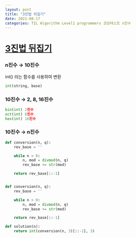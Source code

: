 ```yaml
---
layout: post
title: "3진법 뒤집기"
date: 2021-08-17
categories: TIL Algorithm Level1 programmers 코딩테스트 n진수
---
```


# [3진법 뒤집기](https://programmers.co.kr/learn/courses/30/lessons/68935)

### n진수 → 10진수

int() 라는 함수를 사용하여 변환

```python
int(string, base)
```

### 10진수 → 2, 8, 16진수

```python
bin(int) 2진수
oct(int) 8진수
hex(int) 16진수
```

### 10진수 → n진수

```python
def conversion(n, q):
    rev_base = ''

    while n > 0:
        n, mod = divmod(n, q)
        rev_base += str(mod)

    return rev_base[::-1]
```

```python

def conversion(n, q):
    rev_base = ''

    while n > 0:
        n, mod = divmod(n, q)
        rev_base += str(mod)

    return rev_base[::-1]

def solution(n):
    return int(conversion(n, 3)[::-1], 3)
```
